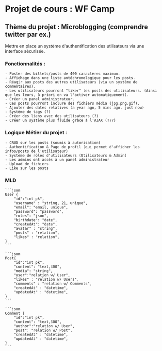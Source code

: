 # Projet de cours : WF Camp

## Thème du projet : Microblogging (comprendre twitter par ex.)

Mettre en place un système d'authentification des utilisateurs via une interface sécurisée.

### Fonctionnalités :

    - Poster des billets/posts de 400 caractères maximum.
    - Affichage dans une liste antéchronologique pour les posts.
    - Réagir aux posts des autres utilisateurs (via un système de commentaires).
    - Les utilisateurs pourront "liker" les posts des utilisateurs. (Ainsi que les leurs, à priori on va l'activer automatiquement).
    - Créer un panel administrateur.
    - Ces posts pourront inclure des fichiers média (jpg,png,gif).
    - Ajouter des dates relatives (a year ago, 5 mins ago, just now)
    - Système de tags (?)
    - Créer des liens avec des utilisateurs (?)
    - Créer un système plus fluide grâce à l'AJAX (???)

### Logique Métier du projet :

    - CRUD sur les posts (soumis à autorisation)
    - Authentification & Page de profil (qui permet d'afficher les infos/posts de l'utilisateur)
    - Système de rôles d'utilisateurs (Utilisateurs & Admin)
    - Les admins ont accès à un panel administrateur
    - Upload de fichiers
    - Like sur les posts

### MLD

    ```json
    User {
        "id":"int pk",
        "username" : "string, 21, unique",
        "email": "email, unique",
        "password": "password",
        "roles": "json",
        "birthdate": "date",
        "createdAt": "date",
        "avatar" : "string",
        "posts" : "relation",
        "likes" : "relation",
    }
    ```

    ```json
    Post{
        "id":"int pk",
        "content": "text,400",
        "media": "string",
        "user":"relation w/ User",
        "likes" : "relation w/ Users",
        "comments" : "relation w/ Comments",
        "createdAt" : "datetime",
        "updatedAt" : "datetime",
    }
    ```

    ```json
    Comment {
        "id":"int pk",
        "content": "text,300",
        "author":"relation w/ User",
        "post": "relation w/ Post",
        "createdAt" : "datetime",
        "updatedAt" : "datetime",
    }
    ```
